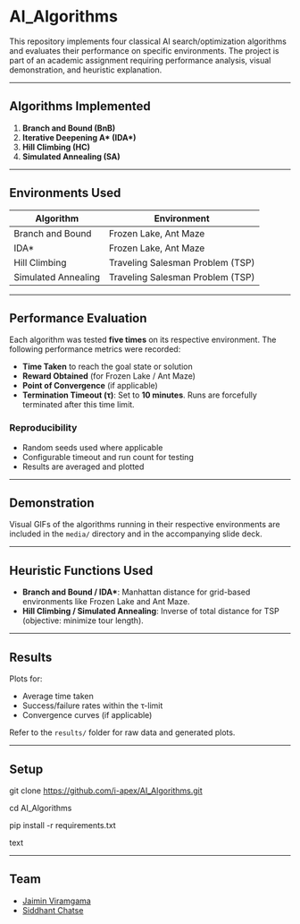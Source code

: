 # AI_Algorithms

This repository implements four classical AI search/optimization algorithms and evaluates their performance on specific environments. The project is part of an academic assignment requiring performance analysis, visual demonstration, and heuristic explanation.

---

## Algorithms Implemented

1. **Branch and Bound (BnB)**
2. **Iterative Deepening A\* (IDA\*)**
3. **Hill Climbing (HC)**
4. **Simulated Annealing (SA)**

---

## Environments Used

| Algorithm          | Environment      |
|--------------------|------------------|
| Branch and Bound   | Frozen Lake, Ant Maze |
| IDA\*              | Frozen Lake, Ant Maze |
| Hill Climbing      | Traveling Salesman Problem (TSP) |
| Simulated Annealing| Traveling Salesman Problem (TSP) |

---

## Performance Evaluation

Each algorithm was tested **five times** on its respective environment. The following performance metrics were recorded:

- **Time Taken** to reach the goal state or solution
- **Reward Obtained** (for Frozen Lake / Ant Maze)
- **Point of Convergence** (if applicable)
- **Termination Timeout (τ)**: Set to **10 minutes**. Runs are forcefully terminated after this time limit.

### Reproducibility

- Random seeds used where applicable
- Configurable timeout and run count for testing
- Results are averaged and plotted

---

## Demonstration

Visual GIFs of the algorithms running in their respective environments are included in the `media/` directory and in the accompanying slide deck.

---

## Heuristic Functions Used

- **Branch and Bound / IDA\***: Manhattan distance for grid-based environments like Frozen Lake and Ant Maze.
- **Hill Climbing / Simulated Annealing**: Inverse of total distance for TSP (objective: minimize tour length).

---

## Results

Plots for:
- Average time taken
- Success/failure rates within the τ-limit
- Convergence curves (if applicable)

Refer to the `results/` folder for raw data and generated plots.

---

## Setup
git clone https://github.com/i-apex/AI_Algorithms.git

cd AI_Algorithms

pip install -r requirements.txt

text

---

## Team
- [Jaimin Viramgama](https://github.com/i-apex)  
- [Siddhant Chatse](https://github.com/sid1309)
